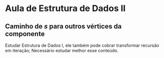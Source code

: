# Aula de Estrutura de Dados II

## Caminho de $s$ para outros vértices da componente

Estudar Estrutura de Dados I, ele também pode cobrar transformar recursão em iteração; Necessário estudar melhor esse conteúdo.
